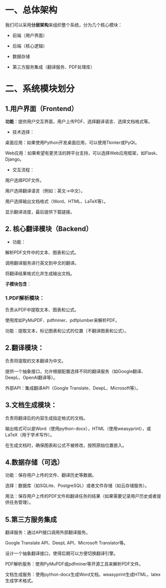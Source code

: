 # 一、总体架构
我们可以采用**分层架构**来组织整个系统，分为几个核心模块：

- 前端（用户界面）

- 后端（核心逻辑）

- 数据存储

- 第三方服务集成（翻译服务、PDF处理库）

# 二、系统模块划分
## 1.用户界面（Frontend）

**功能**：提供用户交互界面，用户上传PDF、选择翻译语言、选择文档格式等。

- 技术选择：

桌面应用：如果使用Python开发桌面应用，可以使用Tkinter或PyQt。

Web应用：如果希望有更灵活的跨平台支持，可以选择Web应用框架，如Flask、Django。

- 交互流程：

用户选择PDF文件。

用户选择翻译语言（例如：英文→中文）。

用户选择输出文档格式（Word、HTML、LaTeX等）。

显示翻译进度，最后提供下载链接。

## 2. 核心翻译模块（Backend）

- 功能：

解析PDF文件中的文本、图表和公式。

调用翻译服务进行英文到中文的翻译。

将翻译结果格式化并生成输出文档。

**子模块包含**：

### 1.PDF解析模块：

负责从PDF中提取文本、图表和公式。

使用库如PyMuPDF、pdfminer、pdfplumber来解析PDF。

功能：提取文本，标记图表和公式的位置（不翻译图表和公式）。

## 2.翻译模块：

负责将提取的文本翻译为中文。

提供一个抽象接口，允许根据配置选择不同的翻译服务（如Google翻译、DeepL、OpenAI翻译等）。

外部API：集成翻译API（Google Translate、DeepL、Microsoft等）。

## 3.文档生成模块：

负责将翻译后的内容生成指定格式的文档。

输出格式可以是Word（使用python-docx），HTML（使用weasyprint），或LaTeX（用于学术写作）。

在生成文档时，确保图表和公式不被修改，按照原始位置嵌入。

## 4.数据存储（可选）

功能：保存用户上传的文件、翻译历史等数据。

选择：数据库（如SQLite、PostgreSQL）或者文件存储（如云存储服务）。

用法：保存用户上传的PDF文件和翻译任务的结果（如果需要记录用户历史或者提供任务管理）。

## 5.第三方服务集成

翻译服务：通过API接口调用外部翻译服务。

Google Translate API、DeepL API、Microsoft Translator等。

设计一个抽象翻译接口，使得后期可以方便切换翻译引擎。

PDF解析服务：使用PyMuPDF或pdfminer等开源工具来解析PDF文件。

文档生成服务：使用python-docx生成Word文档，weasyprint生成HTML，latex生成学术格式。

